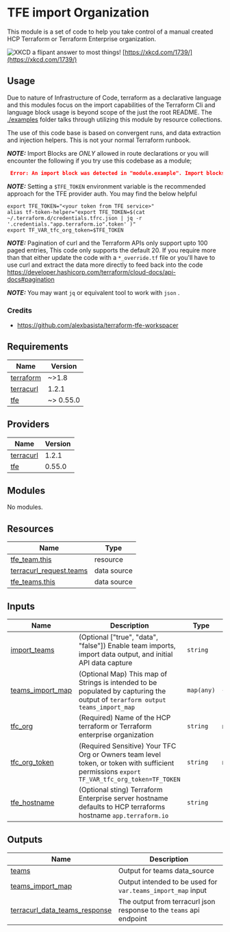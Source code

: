 # TFE import Organization

This module is a set of code to help you take control of a manual created HCP Terraform or Terraform Enterprise organization.

![XKCD a flipant answer to most things!](https://imgs.xkcd.com/comics/fixing_problems.png  "XKCD the answer to most things! ")
[https://xkcd.com/1739/](https://xkcd.com/1739/)

## Usage

Due to nature of Infrastructure of Code, terraform as a declarative language and this modules focus on the import capabilities of the Terraform Cli and language block usage is beyond scope of the just the root README. The [./examples](./examples/README.md) folder talks through utilizing this module by resource collections.

The use of this code base is based on convergent runs, and data extraction and injection helpers. This is not your normal Terraform runbook.

**_NOTE:_** Import Blocks are *ONLY* allowed in route declarations or you will encounter the following if you try use this codebase as a module;

```json
 Error: An import block was detected in "module.example". Import blocks are only allowed in the
```

**_NOTE:_** Setting a `$TFE_TOKEN` environment variable is the recommended approach for the TFE provider auth. You may find the below helpful

```shell
export TFE_TOKEN="<your token from TFE service>"
alias tf-token-helper="export TFE_TOKEN=$(cat ~/.terraform.d/credentials.tfrc.json | jq -r '.credentials."app.terraform.io".token' )"
export TF_VAR_tfc_org_token=$TFE_TOKEN
```

**_NOTE:_**  Pagination of curl and the Terraform APIs only support upto 100 paged entries, This code only supports the default 20. If you require more than that either update the code with a `*_override.tf` file or you'll have to use curl and extract the data more directly to feed back into the code <https://developer.hashicorp.com/terraform/cloud-docs/api-docs#pagination>

**_NOTE:_** You may want `jq` or equivalent tool to work with `json` .


### Credits

* <https://github.com/alexbasista/terraform-tfe-workspacer>

<!-- BEGIN_TF_DOCS -->
## Requirements

| Name | Version |
|------|---------|
| <a name="requirement_terraform"></a> [terraform](#requirement\_terraform) | ~>1.8 |
| <a name="requirement_terracurl"></a> [terracurl](#requirement\_terracurl) | 1.2.1 |
| <a name="requirement_tfe"></a> [tfe](#requirement\_tfe) | ~> 0.55.0 |

## Providers

| Name | Version |
|------|---------|
| <a name="provider_terracurl"></a> [terracurl](#provider\_terracurl) | 1.2.1 |
| <a name="provider_tfe"></a> [tfe](#provider\_tfe) | 0.55.0 |

## Modules

No modules.

## Resources

| Name | Type |
|------|------|
| [tfe_team.this](https://registry.terraform.io/providers/hashicorp/tfe/latest/docs/resources/team) | resource |
| [terracurl_request.teams](https://registry.terraform.io/providers/devops-rob/terracurl/1.2.1/docs/data-sources/request) | data source |
| [tfe_teams.this](https://registry.terraform.io/providers/hashicorp/tfe/latest/docs/data-sources/teams) | data source |

## Inputs

| Name | Description | Type | Default | Required |
|------|-------------|------|---------|:--------:|
| <a name="input_import_teams"></a> [import\_teams](#input\_import\_teams) | (Optional ["true", "data", "false"]) Enable team imports, import data output, and initial API data capture | `string` | `"false"` | no |
| <a name="input_teams_import_map"></a> [teams\_import\_map](#input\_teams\_import\_map) | (Optional Map) This map of Strings is intended to be populated by capturing the output of `terarform output teams_import_map` | `map(any)` | `{}` | no |
| <a name="input_tfc_org"></a> [tfc\_org](#input\_tfc\_org) | (Required) Name of the HCP terraform or Terraform enterprise organization | `string` | n/a | yes |
| <a name="input_tfc_org_token"></a> [tfc\_org\_token](#input\_tfc\_org\_token) | (Required Sensitive) Your TFC Org or Owners team level token, or token with sufficient permissions `export TF_VAR_tfc_org_token=TF_TOKEN` | `string` | n/a | yes |
| <a name="input_tfe_hostname"></a> [tfe\_hostname](#input\_tfe\_hostname) | (Optional sting) Terraform Enterprise server hostname defaults to HCP terraforms hostname `app.terraform.io` | `string` | `"app.terraform.io"` | no |

## Outputs

| Name | Description |
|------|-------------|
| <a name="output_teams"></a> [teams](#output\_teams) | Output for teams data\_source |
| <a name="output_teams_import_map"></a> [teams\_import\_map](#output\_teams\_import\_map) | Output intended to be used for `var.teams_import_map` input |
| <a name="output_terracurl_data_teams_response"></a> [terracurl\_data\_teams\_response](#output\_terracurl\_data\_teams\_response) | The output from terracurl json response to the `teams` api endpoint |
<!-- END_TF_DOCS -->
